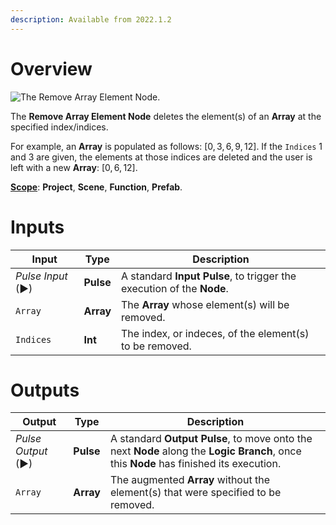 ```yaml
---
description: Available from 2022.1.2
---
```


# Overview

![The Remove Array Element Node.]()

The **Remove Array Element Node** deletes the element(s) of an **Array** at the specified index/indices. 

For example, an **Array** is populated as follows: $[0,3,6,9,12]$. If the `Indices` $1$ and $3$ are given, the elements at those indices are deleted and the user is left with a new **Array**: $[0,6,12]$. 

[**Scope**](../overview.md#scopes): **Project**, **Scene**, **Function**, **Prefab**.

<!---# Attributes

|Attribute|Type|Description|
|---|---|---|
--->
# Inputs

|Input|Type|Description|
|---|---|---|
|*Pulse Input* (►)|**Pulse**|A standard **Input Pulse**, to trigger the execution of the **Node**.|
|`Array`|**Array**|The **Array** whose element(s) will be removed.|
|`Indices`|**Int**|The index, or indeces, of the element(s) to be removed.|


# Outputs

|Output|Type|Description|
|---|---|---|
|*Pulse Output* (►)|**Pulse**|A standard **Output Pulse**, to move onto the next **Node** along the **Logic Branch**, once this **Node** has finished its execution.|
|`Array`|**Array**|The augmented **Array** without the element(s) that were specified to be removed.|

